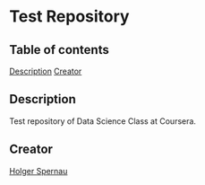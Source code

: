 # Test Repository

## Table of contents
[Description](#description)
[Creator](#creator)

## Description
Test repository of Data Science Class at Coursera.

## Creator
[Holger Spernau](https://github.com/holgerspernau)
